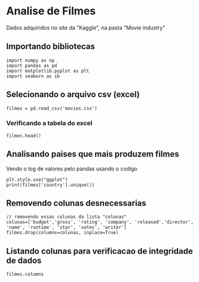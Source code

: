 # Analise de Filmes

Dados adquiridos no site da "Kaggle", na pasta "Movie industry"

## Importando bibliotecas

    import numpy as np
    import pandas as pd
    import matplotlib.pyplot as plt
    import seaborn as sb

## Selecionando o arquivo csv (excel)

    filmes = pd.read_csv('movies.csv')

### Verificando a tabela do excel

    filmes.head()

## Analisando paises que mais produzem filmes

Vendo o log de valores pelo pandas usando o codigo

    plt.style.use("ggplot")
    print(filmes['country'].unique())

## Removendo colunas desnecessarias

    // removendo essas colunas da lista "colunas"
    colunas=['budget','gross', 'rating', 'company', 'released','director', 'name', 'runtime', 'star', 'votes', 'writer']
    filmes.drop(columns=colunas, inplace=True)

## Listando colunas para verificacao de integridade de dados

    filmes.columns

